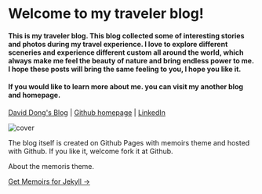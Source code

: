 # Welcome to my traveler blog!

#### This is my traveler blog. This blog collected some of interesting stories and photos during my travel experience. I love to explore different sceneries and experience different custom all around the world, which always make me feel the beauty of nature and bring endless power to me. I hope these posts will bring the same feeling to you, I hope you like it.

#### If you would like to learn more about me. you can visit my another blog and homepage.<br>

[David Dong's Blog](https://gangdong.github.io/daviddong.github.io/blog/index.html) | [Github homepage](https://github.com/gangdong/) | [LinkedIn](https://www.linkedin.com/in/刚-董-25208ba0/)

![cover](https://rainbow-ux.github.io/traveler-blog.github.io/assets/images/screenshot.png)

The blog itself is created on Github Pages with memoirs theme and hosted with Github. If you like it, welcome fork it at Github.  

About the memoris theme.

<a target="_blank" href="https://bootstrapstarter.com/bootstrap-templates/jekyll-theme-memoirs/" class="btn btn-dark"> Get Memoirs for Jekyll &rarr;</a>